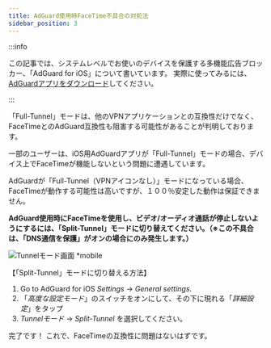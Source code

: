 ```yaml
---
title: AdGuard使用時FaceTime不具合の対処法
sidebar_position: 3
---
```


:::info

この記事では、システムレベルでお使いのデバイスを保護する多機能広告ブロッカー、「AdGuard for iOS」について書いています。 実際に使ってみるには、[AdGuardアプリをダウンロード](https://adguard.com/download.html?auto=true)してください。

:::

「Full-Tunnel」モードは、他のVPNアプリケーションとの互換性だけでなく、FaceTimeとのAdGuard互換性も阻害する可能性があることが判明しております。

一部のユーザーは、iOS用AdGuardアプリが「Full-Tunnel」モードの場合、デバイス上でFaceTimeが機能しないという問題に遭遇しています。

AdGuardが「Full-Tunnel（VPNアイコンなし）」モードになっている場合、FaceTimeが動作する可能性は高いですが、１００％安定した動作は保証できません。

**AdGuard使用時にFaceTimeを使用し、ビデオ/オーディオ通話が停止しないようにするには、「Split-Tunnel」モードに切り替えてください。（※この不具合は、「DNS通信を保護」がオンの場合にのみ発生します。）**

![Tunnelモード画面 *mobile](https://cdn.adguard.com/public/Adguard/kb/newscreenshots/Ja/iOS/tunnel-mode.png?!)

【「Split-Tunnel」モードに切り替える方法】

1. Go to AdGuard for iOS *Settings* → *General settings*.
2. 「*高度な設定モード*」のスイッチをオンにして、その下に現れる「*詳細設定*」をタップ
3. *Tunnelモード* → *Split-Tunnel* を選択してください。

完了です！ これで、FaceTimeの互換性に問題はないはずです。

